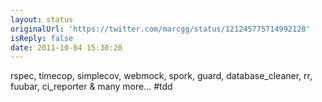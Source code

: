 ```yaml
---
layout: status
originalUrl: 'https://twitter.com/marcgg/status/121245775714992128'
isReply: false
date: 2011-10-04 15:30:20
---
```


rspec, timecop, simplecov, webmock, spork, guard, database_cleaner, rr, fuubar, ci_reporter & many more... #tdd
